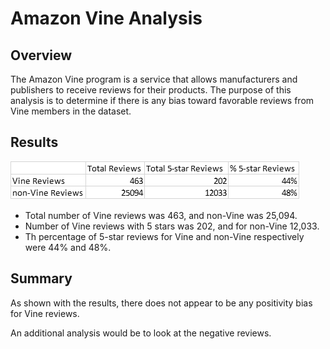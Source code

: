 # Amazon Vine Analysis

## Overview
The Amazon Vine program is a service that allows manufacturers and publishers to receive reviews for their products. 
The purpose of this analysis is to determine if there is any bias toward favorable reviews from Vine members in the dataset.

## Results
!['Results.PNG'](./Results.png)

* Total number of Vine reviews was 463, and non-Vine was 25,094.
* Number of Vine reviews with 5 stars was 202, and for non-Vine 12,033.
* Th percentage of 5-star reviews for Vine and non-Vine respectively were 44% and 48%.

## Summary

As shown with the results, there does not appear to be any positivity bias for Vine reviews.

An additional analysis would be to look at the negative reviews.